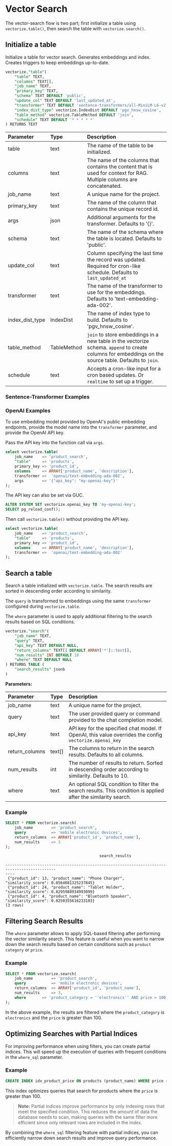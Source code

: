# Vector Search

The vector-search flow is two part; first initialize a table using `vectorize.table()`, then search the table with `vectorize.search()`.

## Initialize a table

Initialize a table for vector search. Generates embeddings and index. Creates triggers to keep embeddings up-to-date.

```sql
vectorize."table"(
    "table" TEXT,
    "columns" TEXT[],
    "job_name" TEXT,
    "primary_key" TEXT,
    "schema" TEXT DEFAULT 'public',
    "update_col" TEXT DEFAULT 'last_updated_at',
    "transformer" TEXT DEFAULT 'sentence-transformers/all-MiniLM-L6-v2',
    "index_dist_type" vectorize.IndexDist DEFAULT 'pgv_hnsw_cosine',
    "table_method" vectorize.TableMethod DEFAULT 'join',
    "schedule" TEXT DEFAULT '* * * * *'
) RETURNS TEXT
```

| Parameter      | Type | Description     |
| :---        |    :----   |          :--- |
| table | text | The name of the table to be initialized. |
| columns | text | The name of the columns that contains the content that is used for context for RAG. Multiple columns are concatenated. |
| job_name | text | A unique name for the project. |
| primary_key | text | The name of the column that contains the unique record id. |
| args | json | Additional arguments for the transformer. Defaults to '{}'. |
| schema | text | The name of the schema where the table is located. Defaults to 'public'. |
| update_col | text | Column specifying the last time the record was updated. Required for cron-like schedule. Defaults to `last_updated_at` |
| transformer | text | The name of the transformer to use for the embeddings. Defaults to 'text-embedding-ada-002'. |
| index_dist_type | IndexDist | The name of index type to build. Defaults to 'pgv_hnsw_cosine'. |
| table_method | TableMethod | `join` to store embeddings in a new table in the vectorize schema. `append` to create columns for embeddings on the source table. Defaults to `join`. |
| schedule | text | Accepts a cron-like input for a cron based updates. Or `realtime` to set up a trigger. |

### Sentence-Transformer Examples

### OpenAI Examples

To use embedding model provided by OpenAI's public embedding endpoints, provide the model name into the `transformer` parameter,
 and provide the OpenAI API key.

Pass the API key into the function call via `args`.

```sql
select vectorize.table(
    job_name    => 'product_search',
    "table"     => 'products',
    primary_key => 'product_id',
    columns     => ARRAY['product_name', 'description'],
    transformer =>  'openai/text-embedding-ada-002',
    args        => '{"api_key": "my-openai-key"}'
);
```

The API key can also be set via GUC.

```sql
ALTER SYSTEM SET vectorize.openai_key TO 'my-openai-key';
SELECT pg_reload_conf();
```

Then call `vectorize.table()` without providing the API key.

```sql
select vectorize.table(
    job_name    => 'product_search',
    "table"     => 'products',
    primary_key => 'product_id',
    columns     => ARRAY['product_name', 'description'],
    transformer =>  'openai/text-embedding-ada-002'
);
```

## Search a table

Search a table initialized with `vectorize.table`. The search results are sorted in descending order according to similarity. 

The `query` is transformed to embeddings using the same `transformer` configured during `vectorize.table`.

The `where` parameter is used to apply additional filtering to the search results based on SQL conditions. 

```sql
vectorize."search"(
    "job_name" TEXT,
    "query" TEXT,
    "api_key" TEXT DEFAULT NULL,
    "return_columns" TEXT[] DEFAULT ARRAY['*']::text[],
    "num_results" INT DEFAULT 10
    "where" TEXT DEFAULT NULL
) RETURNS TABLE (
    "search_results" jsonb
)
```

**Parameters:**

| Parameter      | Type | Description     |
| :---        |    :----   |          :--- |
| job_name | text | A unique name for the project. |
| query | text | The user provided query or command provided to the chat completion model. |
| api_key | text | API key for the specified chat model. If OpenAI, this value overrides the config `vectorize.openai_key` |
| return_columns | text[] | The columns to return in the search results. Defaults to all columns. |
| num_results | int | The number of results to return. Sorted in descending order according to similarity. Defaults to 10. |
| where | text | An optional SQL condition to filter the search results. This condition is applied after the similarity search. |

### Example

```sql
SELECT * FROM vectorize.search(
    job_name        => 'product_search',
    query           => 'mobile electronic devices',
    return_columns  => ARRAY['product_id', 'product_name'],
    num_results     => 3
);
```

```text
                                         search_results                                     
    
--------------------------------------------------------------------------------------------
----
 {"product_id": 13, "product_name": "Phone Charger", "similarity_score": 0.8564681325237845}
 {"product_id": 24, "product_name": "Tablet Holder", "similarity_score": 0.8295988934993099}
 {"product_id": 4, "product_name": "Bluetooth Speaker", "similarity_score": 0.8250355616233103}
(3 rows)
```

## Filtering Search Results

The `where` parameter allows to apply SQL-based filtering after performing the vector similarity search. This feature is useful when you want to narrow down the search results based on certain conditions such as `product category` or `price`.

### Example

```sql
SELECT * FROM vectorize.search(
    job_name        => 'product_search',
    query           => 'mobile electronic devices',
    return_columns  => ARRAY['product_id', 'product_name'],
    num_results     => 3,
    where       => 'product_category = ''electronics'' AND price > 100'
);
```

In the above example, the results are filtered where the `product_category` is `electronics` and the `price` is greater than 100.

## Optimizing Searches with Partial Indices

For improving performance when using filters, you can create partial indices. This will speed up the execution of queries with frequent conditions in the `where_sql` parameter.

### Example

```sql
CREATE INDEX idx_product_price ON products (product_name) WHERE price > 100;
```

This index optimizes queries that search for products where the `price` is greater than 100.

> **Note:** Partial indices improve performance by only indexing rows that meet the specified condition. This reduces the amount of data the database needs to scan, making queries with the same filter more efficient since only relevant rows are included in the index.

By combining the `where_sql` filtering feature with partial indices, you can efficiently narrow down search results and improve query performance.
